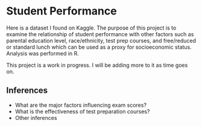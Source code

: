 # Student Performance #
Here is a dataset I found on Kaggle. The purpose of this project is to examine the relationship of student performance with other factors such as parental education level, race/ethnicity, test prep courses, and free/reduced or standard lunch which can be used as a proxy for socioeconomic status. Analysis was performed in R.

This project is a work in progress. I will be adding more to it as time goes on.

## Inferences ##
* What are the major factors influencing exam scores?
* What is the effectiveness of test preparation courses?
* Other inferences
